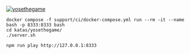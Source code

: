 [![yosethegame](https://img.shields.io/badge/yosethegame-40-00A000?style=flat)](https://yosethegame.com)

```
docker compose -f support/ci/docker-compose.yml run --rm -it --name bash -p 8333:8333 bash
cd katas/yosethegame/
./server.sh
```

`npm run play http://127.0.0.1:8333`